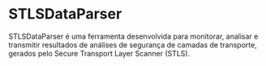 # STLSDataParser
STLSDataParser é uma ferramenta desenvolvida para monitorar, analisar e transmitir resultados de análises de segurança de camadas de transporte, gerados pelo Secure Transport Layer Scanner (STLS).
